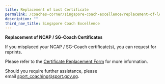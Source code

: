 ```yaml
---
title: Replacement of Lost Certificate
permalink: /coaches-corner/singapore-coach-excellence/replacement-of-lost-certificate/
description: ""
third_nav_title: Singapore Coach Excellence
---
```

**Replacement of NCAP / SG-Coach Certificates**

If you misplaced your NCAP / SG-Coach certificate(s), you can request for reprints.

Please refer to the [Certificate Replacement Form](/files/Support/Coaches'%20Corner/Singapore%20Coach%20Excellence/Replace%20of%20Lost%20Certificate/Certificate_Replacement_Request_Application_Form.pdf) for more information.

Should you require further assistance, please email [sport_coaching@sport.gov.sg](mailto:sport_coaching@sport.gov.sg).